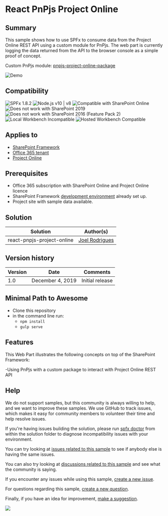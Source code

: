 # React PnPjs Project Online

## Summary

This sample shows how to use SPFx to consume data from the Project Online REST API using a custom module for PnPjs.
The web part is currently logging the data returned from the API to the browser console as a simple proof of concept.

Custom PnPjs module: [pnpjs-project-online-package](https://www.npmjs.com/package/pnpjs-project-online-package)

![Demo](./assets/Preview.gif)


## Compatibility

![SPFx 1.8.2](https://img.shields.io/badge/SPFx-1.8.2-green.svg)
![Node.js v10 | v8](https://img.shields.io/badge/Node.js-v10%20%7C%20v8-green.svg) 
![Compatible with SharePoint Online](https://img.shields.io/badge/SharePoint%20Online-Compatible-green.svg)
![Does not work with SharePoint 2019](https://img.shields.io/badge/SharePoint%20Server%202019-Incompatible-red.svg "SharePoint Server 2019 requires SPFx 1.4.1 or lower")
![Does not work with SharePoint 2016 (Feature Pack 2)](https://img.shields.io/badge/SharePoint%20Server%202016%20(Feature%20Pack%202)-Incompatible-red.svg "SharePoint Server 2016 Feature Pack 2 requires SPFx 1.1")
![Local Workbench Incompatible](https://img.shields.io/badge/Local%20Workbench-Incompatible-red.svg "Needs access to user's context")
![Hosted Workbench Compatible](https://img.shields.io/badge/Hosted%20Workbench-Compatible-green.svg)

## Applies to

- [SharePoint Framework](https://docs.microsoft.com/sharepoint/dev/spfx/sharepoint-framework-overview)
- [Office 365 tenant](https://docs.microsoft.com/sharepoint/dev/spfx/set-up-your-development-environment)
- [Project Online](<https://docs.microsoft.com/en-us/previous-versions/office/project-javascript-api/jj712612(v%3Doffice.15)>)

## Prerequisites

- Office 365 subscription with SharePoint Online and Project Online licence
- SharePoint Framework [development environment](https://docs.microsoft.com/sharepoint/dev/spfx/set-up-your-development-environment) already set up.
- Project site with sample data available.

## Solution

| Solution                   | Author(s)      |
| -------------------------- | -------------- |
| react-pnpjs-project-online | [Joel Rodrigues](https://github.com/joelfmrodrigues) |

## Version history

| Version | Date             | Comments        |
| ------- | ---------------- | --------------- |
| 1.0     | December 4, 2019 | Initial release |

## Minimal Path to Awesome

- Clone this repository
- in the command line run:
  - `npm install`
  - `gulp serve`

## Features

This Web Part illustrates the following concepts on top of the SharePoint Framework:

-Using PnPjs with a custom package to interact with Project Online REST API


## Help

We do not support samples, but this community is always willing to help, and we want to improve these samples. We use GitHub to track issues, which makes it easy for  community members to volunteer their time and help resolve issues.

If you're having issues building the solution, please run [spfx doctor](https://pnp.github.io/cli-microsoft365/cmd/spfx/spfx-doctor/) from within the solution folder to diagnose incompatibility issues with your environment.

You can try looking at [issues related to this sample](https://github.com/pnp/sp-dev-fx-webparts/issues?q=label%3Areact-pnpjs-project-online) to see if anybody else is having the same issues.

You can also try looking at [discussions related to this sample](https://github.com/pnp/sp-dev-fx-webparts/discussions?discussions_q=label%3Areact-pnpjs-project-online) and see what the community is saying.

If you encounter any issues while using this sample, [create a new issue](https://github.com/pnp/sp-dev-fx-webparts/issues/new?assignees=&labels=Needs%3A+Triage+%3Amag%3A%2Ctype%3Abug-suspected%2Csample%3A%20react-pnpjs-project-online&template=bug-report.yml&sample=react-pnpjs-project-online&authors=@joelfmrodrigues&title=react-pnpjs-project-online%20-%20).

For questions regarding this sample, [create a new question](https://github.com/pnp/sp-dev-fx-webparts/issues/new?assignees=&labels=Needs%3A+Triage+%3Amag%3A%2Ctype%3Aquestion%2Csample%3A%20react-pnpjs-project-online&template=question.yml&sample=react-pnpjs-project-online&authors=@joelfmrodrigues&title=react-pnpjs-project-online%20-%20).

Finally, if you have an idea for improvement, [make a suggestion](https://github.com/pnp/sp-dev-fx-webparts/issues/new?assignees=&labels=Needs%3A+Triage+%3Amag%3A%2Ctype%3Aenhancement%2Csample%3A%20react-pnpjs-project-online&template=question.yml&sample=react-pnpjs-project-online&authors=@joelfmrodrigues&title=react-pnpjs-project-online%20-%20).


<img src="https://telemetry.sharepointpnp.com/sp-dev-fx-webparts/samples/react-pnpjs-project-online" />
